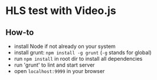 # HLS test with Video.js

## How-to

 - install Node if not already on your system
 - install grunt: `npm install -g grunt` (`-g` stands for global)
 - run `npm install` in root dir to install all dependencies
 - run 'grunt' to lint and start server
 - open `localhost:9999` in your browser
